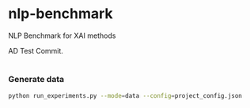 # nlp-benchmark
NLP Benchmark for XAI methods

AD Test Commit.

# 

### Generate data
```bash
python run_experiments.py --mode=data --config=project_config.json
```

